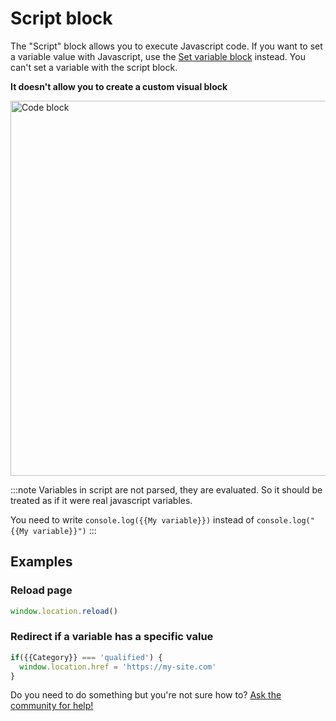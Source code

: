 # Script block

The "Script" block allows you to execute Javascript code. If you want to set a variable value with Javascript, use the [Set variable block](./set-variable) instead. You can't set a variable with the script block.

**It doesn't allow you to create a custom visual block**

<img src="/img/blocks/logic/code.png" width="600" alt="Code block"/>

:::note
Variables in script are not parsed, they are evaluated. So it should be treated as if it were real javascript variables.

You need to write `console.log({{My variable}})` instead of `console.log("{{My variable}}")`
:::

## Examples

### Reload page

```js
window.location.reload()
```

### Redirect if a variable has a specific value

```js
if({{Category}} === 'qualified') {
  window.location.href = 'https://my-site.com'
}
```

Do you need to do something but you're not sure how to? [Ask the community for help!](https://www.facebook.com/groups/typebot)
